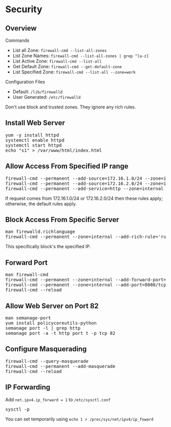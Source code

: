 # Security

## Overview

Commands
- List all Zone: `firewall-cmd --list-all-zones`
- List Zone Names: `firewall-cmd --list-all-zones | grep ^[a-z]`
- List Active Zone: `firewall-cmd --list-all`
- Get Default Zone: `firewall-cmd --get-default-zone`
- List Specified Zone: `firewall-cmd --list-all --zone=work`


Configuration Files
- Default: `/lib/firewalld`
- User Generated: `/etc/firewalld`


Don't use block and trusted zones.  They ignore any rich rules.


## Install Web Server

<pre>
yum -y install httpd
systemctl enable httpd
systemctl start httpd
echo "s1" > /var/www/html/index.html
</pre>


## Allow Access From Specified IP range

<pre>
firewall-cmd --permanent --add-source=172.16.1.0/24 --zone=internal
firewall-cmd --permanent --add-source=172.16.2.0/24 --zone=internal
firewall-cmd --permanent --add-service=http --zone=internal
</pre>

If request comes from 172.16.1.0/24 or 172.16.2.0/24 then these rules apply; otherwise, the default rules apply.

## Block Access From Specific Server

<pre>
man firewalld.richlanguage
firewall-cmd --permanent --zone=internal --add-rich-rule='rule family="ipv4" source address="172.16.2.1/32" reject'
</pre>

This specifically block's the specified IP.


## Forward Port 

<pre>
man firewall-cmd
firewall-cmd --permanent --zone=internal --add-forward-port='port=8080:proto=tcp:toport=80:toaddr='
firewall-cmd --permanent --zone=internal --add-port=8080/tcp
firewall-cmd --reload
</pre>

## Allow Web Server on Port 82

<pre>
man semanage-port
yum install policycoreutils-python
semanage port -l | grep http
semanage port -a -t http_port_t -p tcp 82
</pre>

## Configure Masquerading

<pre>
firewall-cmd --query-masquerade
firewall-cmd --permanent --add-masquerade
firewall-cmd --reload
</pre>

## IP Forwarding

Add `net.ipv4.ip_forward = 1`  to `/etc/sysctl.conf`

<pre>
sysctl -p
</pre>

You can set temporarily using `echo 1 > /proc/sys/net/ipv4/ip_foward`






